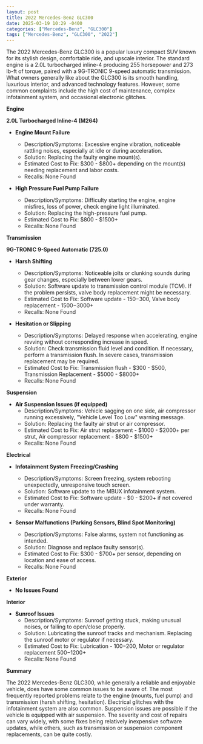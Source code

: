 ```yaml
---
layout: post
title: 2022 Mercedes-Benz GLC300
date: 2025-03-19 10:29 -0400
categories: ["Mercedes-Benz", "GLC300"]
tags: ["Mercedes-Benz", "GLC300", "2022"]
---
```

The 2022 Mercedes-Benz GLC300 is a popular luxury compact SUV known for its stylish design, comfortable ride, and upscale interior. The standard engine is a 2.0L turbocharged inline-4 producing 255 horsepower and 273 lb-ft of torque, paired with a 9G-TRONIC 9-speed automatic transmission. What owners generally like about the GLC300 is its smooth handling, luxurious interior, and advanced technology features. However, some common complaints include the high cost of maintenance, complex infotainment system, and occasional electronic glitches.

**Engine**

**2.0L Turbocharged Inline-4 (M264)**

* **Engine Mount Failure**
    * Description/Symptoms: Excessive engine vibration, noticeable rattling noises, especially at idle or during acceleration.
    * Solution: Replacing the faulty engine mount(s).
    * Estimated Cost to Fix: $300 - $800+ depending on the mount(s) needing replacement and labor costs.
    * Recalls: None Found

* **High Pressure Fuel Pump Failure**
    * Description/Symptoms: Difficulty starting the engine, engine misfires, loss of power, check engine light illuminated.
    * Solution: Replacing the high-pressure fuel pump.
    * Estimated Cost to Fix: $800 - $1500+
    * Recalls: None Found

**Transmission**

**9G-TRONIC 9-Speed Automatic (725.0)**

* **Harsh Shifting**
    * Description/Symptoms: Noticeable jolts or clunking sounds during gear changes, especially between lower gears.
    * Solution: Software update to transmission control module (TCM). If the problem persists, valve body replacement might be necessary.
    * Estimated Cost to Fix: Software update - $150-$300, Valve body replacement - $1500-$3000+
    * Recalls: None Found

* **Hesitation or Slipping**
    * Description/Symptoms: Delayed response when accelerating, engine revving without corresponding increase in speed.
    * Solution: Check transmission fluid level and condition. If necessary, perform a transmission flush. In severe cases, transmission replacement may be required.
    * Estimated Cost to Fix: Transmission flush - $300 - $500, Transmission Replacement - $5000 - $8000+
    * Recalls: None Found

**Suspension**

* **Air Suspension Issues (if equipped)**
    * Description/Symptoms: Vehicle sagging on one side, air compressor running excessively, "Vehicle Level Too Low" warning message.
    * Solution: Replacing the faulty air strut or air compressor.
    * Estimated Cost to Fix: Air strut replacement - $1000 - $2000+ per strut, Air compressor replacement - $800 - $1500+
    * Recalls: None Found

**Electrical**

* **Infotainment System Freezing/Crashing**
    * Description/Symptoms: Screen freezing, system rebooting unexpectedly, unresponsive touch screen.
    * Solution: Software update to the MBUX infotainment system.
    * Estimated Cost to Fix: Software update - $0 - $200+ if not covered under warranty.
    * Recalls: None Found

* **Sensor Malfunctions (Parking Sensors, Blind Spot Monitoring)**
    * Description/Symptoms: False alarms, system not functioning as intended.
    * Solution: Diagnose and replace faulty sensor(s).
    * Estimated Cost to Fix: $300 - $700+ per sensor, depending on location and ease of access.
    * Recalls: None Found

**Exterior**

* **No Issues Found**

**Interior**

* **Sunroof Issues**
    * Description/Symptoms: Sunroof getting stuck, making unusual noises, or failing to open/close properly.
    * Solution: Lubricating the sunroof tracks and mechanism. Replacing the sunroof motor or regulator if necessary.
    * Estimated Cost to Fix: Lubrication - $100-$200, Motor or regulator replacement $500-$1200+
    * Recalls: None Found

**Summary**

The 2022 Mercedes-Benz GLC300, while generally a reliable and enjoyable vehicle, does have some common issues to be aware of. The most frequently reported problems relate to the engine (mounts, fuel pump) and transmission (harsh shifting, hesitation). Electrical glitches with the infotainment system are also common. Suspension issues are possible if the vehicle is equipped with air suspension. The severity and cost of repairs can vary widely, with some fixes being relatively inexpensive software updates, while others, such as transmission or suspension component replacements, can be quite costly.

